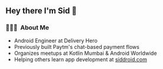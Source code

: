 ## Hey there I'm Sid 👋


<h3> 👨🏻‍💻 &nbsp;About Me </h3>

- Android Engineer at Delivery Hero
- Previously built Paytm's chat-based payment flows
- Organizes meetups at Kotlin Mumbai & Android Worldwide
- Helping others learn app development at <a href="https://siddroid.com">siddroid.com</a>



